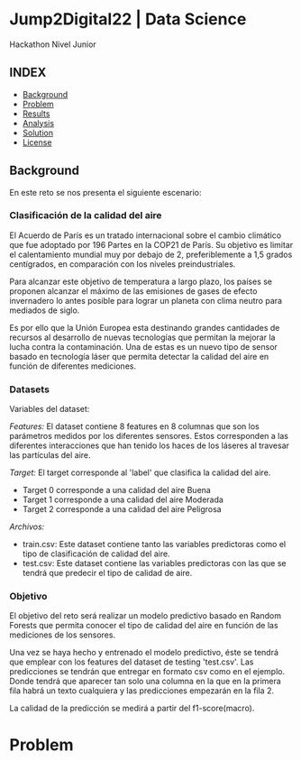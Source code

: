 # Jump2Digital22 | Data Science
Hackathon Nivel Junior

## INDEX

* [Background](#background)
* [Problem](#problem)
* [Results](#results)
* [Analysis](#analysis)
* [Solution](#solution)
* [License](#license)


<a name="background"></a>


## Background

En este reto se nos presenta el siguiente escenario:

### Clasificación de la calidad del aire

El Acuerdo de París es un tratado internacional sobre el cambio climático que fue adoptado por 196 Partes en la COP21 de París. Su objetivo es limitar el calentamiento mundial muy por debajo de 2, preferiblemente a 1,5 grados centígrados, en comparación con los niveles preindustriales.

Para alcanzar este objetivo de temperatura a largo plazo, los países se proponen alcanzar el máximo de las emisiones de gases de efecto invernadero lo antes posible para lograr un planeta con clima neutro para mediados de siglo.

Es por ello que la Unión Europea esta destinando grandes cantidades de recursos al desarrollo de nuevas tecnologías que permitan la mejorar la lucha contra la contaminación. Una de estas es un nuevo tipo de sensor basado en tecnología láser que permita detectar la calidad del aire en función de diferentes mediciones.

### Datasets

Variables del dataset:

*Features:* El dataset contiene 8 features en 8 columnas que son los parámetros medidos por los diferentes sensores. Estos corresponden a las diferentes interacciones que han tenido los haces de los láseres al travesar las partículas del aire.

*Target:* El target corresponde al 'label' que clasifica la calidad del aire.

- Target 0 corresponde a una calidad del aire Buena
- Target 1 corresponde a una calidad del aire Moderada
- Target 2 corresponde a una calidad del aire Peligrosa

*Archivos:*

- train.csv: Este dataset contiene tanto las variables predictoras como el tipo de clasificación de calidad del aire.
- test.csv: Este dataset contiene las variables predictoras con las que se tendrá que predecir el tipo de calidad de aire.

### Objetivo

El objetivo del reto será realizar un modelo predictivo basado en Random Forests que permita conocer el tipo de calidad del aire en función de las mediciones de los sensores.

Una vez se haya hecho y entrenado el modelo predictivo, éste se tendrá que emplear con los features del dataset de testing 'test.csv'. Las predicciones se tendrán que entregar en formato csv como en el ejemplo. Donde tendrá que aparecer tan solo una columna en la que en la primera fila habrá un texto cualquiera y las predicciones empezarán en la fila 2.

La calidad de la predicción se medirá a partir del f1-score(macro).

<a name="problem"></a>


# Problem
